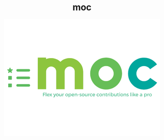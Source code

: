 <p align="center">
  <h1 align="center">moc</h1>
  <p align="center">
  <a href=""><img src="https://github.com/Bhupesh-V/moc/blob/main/assets/logo.png?raw=true" alt="moc-action-logo"></a>
  </p>
</p>

